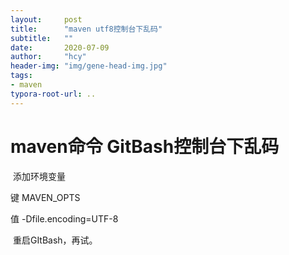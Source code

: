 ```yaml
---
layout:     post
title:      "maven utf8控制台下乱码"
subtitle:   ""
date:       2020-07-09
author:     "hcy"
header-img: "img/gene-head-img.jpg"
tags:
- maven
typora-root-url: ..
---
```




# maven命令 GitBash控制台下乱码

​	添加环境变量

键 MAVEN_OPTS

值 -Dfile.encoding=UTF-8



​	重启GItBash，再试。

